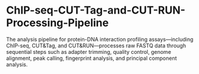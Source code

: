 # ChIP-seq-CUT-Tag-and-CUT-RUN-Processing-Pipeline
The analysis pipeline for protein-DNA interaction profiling assays—including ChIP-seq, CUT&amp;Tag, and CUT&amp;RUN—processes raw FASTQ data through sequential steps such as adapter trimming, quality control, genome alignment, peak calling, fingerprint analysis, and principal component analysis.
